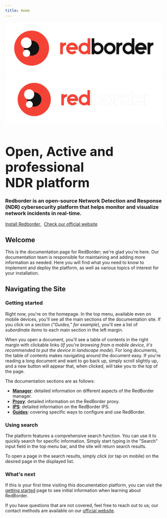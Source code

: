 ```yaml
---
title: Home
---
```

<!-- Additional styles for landing page -->
  <style>
    .mdx-container {
      background-size: contain;
    }
    .mdx-hero {
    }

    .mdx-hero h1 {
        color: currentcolor;
        margin-bottom: 1rem;
        font-size: 2.6rem;
    }
    @media screen and (max-width: 29.9375em) {
        .mdx-hero h1 {
            font-size: 1.4rem;
        }
    }

    @media screen and (min-width: 60em) {
        .mdx-hero {
            align-items: stretch;
            display: flex;
        }
        .mdx-hero__content {
            max-width: 38rem;
        }
        .mdx-hero__image {
            order: 1;
            transform: translateX(4rem);
            width: 38rem;
        }
    }
    @media screen and (min-width: 76.25em) {
      .mdx-hero__image {
        transform: translateX(8rem);
      }
    }
    .mdx-hero .md-button {
      border-color: var(--hb-hero-color);
    }
    .mdx-hero .md-button--primary {
      color: var(--md-primary-fg-color);
      background-color: var(--hb-hero-color);
      border-color: transparent;
      margin-right: 0.5rem;
      margin-top: 0.5rem;
    }

    .md-main .md-button--primary {
      color: var(--md-primary-fg-color);
      background-color: var(--hb-hero-color);
      border-color: transparent;
    }

    nav[class="md-tabs"] {
      border-bottom: none;
    } 
</style>

<div class="home-logo-item">
  <img src="/assets/images/redborder-logo-max-dark.png" alt="redborder" class="light-logo"/>
  <img src="/assets/images/redborder-logo-max-ligth.png" alt="redborder" class="dark-logo"/>
</div>

<section class="mdx-container">
  <div class="md-grid md-typeset">
    <div class="mdx-hero">
      <div class="mdx-hero__content">
        <h1>Open, Active and professional <div id="typewriter">NDR platform</div></h1>
        <h3>Redborder is an open-source Network Detection and Response (NDR) cybersecurity platform that helps monitor and visualize network incidents in real-time.</h3>
        <a href="manager/redborder_basics/ch2_redborder_installation/" class="md-button md-button--primary">
          Install Redborder
        </a>
        <a href="https://redborder.com/" class="md-button" target="_blank">
          Check our official website
        </a>
      </div>
    </div>
  </div>
</section>

## Welcome

This is the documentation page for RedBorder; we're glad you're here. Our documentation team is responsible for maintaining and adding more information as needed. Here you will find what you need to know to implement and deploy the platform, as well as various topics of interest for your installation.

## Navigating the Site

### Getting started

Right now, you're on the homepage. In the top menu, available even on mobile devices, you'll see all the main sections of the documentation site. If you click on a section (*"Guides," for example*), you'll see a list of *subordinate items* to each main section in the left margin.

When you open a document, you'll see a table of contents in the right margin with clickable links (*If you're browsing from a mobile device, it's recommended to put the device in landscape mode*). For long documents, the table of contents makes navigating around the document easy. If you're reading a long document and want to go back up, simply scroll slightly up, and a new button will appear that, when clicked, will take you to the top of the page.

The documentation sections are as follows:

- **[Manager](manager/redborder_basics/ch1_what_is_redborder/)**: detailed information on different aspects of the RedBorder manager.
- **[Proxy](proxy/platform_configurations/ch1_proxy_installation/)**: detailed information on the RedBorder proxy.
- **[IPS](ips/IPS_basics/ch1_what_is_redborder/)**: detailed information on the RedBorder IPS.
- **[Guides](guides/getting_started/first_steps/)**: covering specific ways to configure and use RedBorder.

### Using search

The platform features a comprehensive search function. You can use it to quickly search for specific information. Simply start typing in the "Search" input field in the top menu bar, and the site will return search results.

To open a page in the search results, simply click (or tap on mobile) on the desired page in the displayed list.

### What's next

If this is your first time visiting this documentation platform, you can visit the [getting started](guides/getting_started/first_steps.md) page to see initial information when learning about RedBorder.

If you have questions that are not covered, feel free to reach out to us; our contact methods are available on our [official website](https://redborder.com/).
